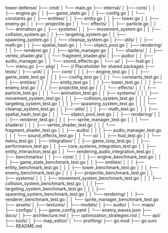 tower-defense/
├── cmd/
│   └── main.go
├── internal/
│   ├── core/
│   │   ├── engine.go
│   │   ├── game_state.go
│   │   ├── config.go
│   │   └── constants.go
│   ├── entities/
│   │   ├── entity.go
│   │   ├── tower.go
│   │   ├── enemy.go
│   │   ├── projectile.go
│   │   └── effects/
│   │       ├── particle.go
│   │       └── animation.go
│   ├── systems/
│   │   ├── movement_system.go
│   │   ├── collision_system.go
│   │   ├── targeting_system.go
│   │   ├── spawning_system.go
│   │   └── cleanup_system.go
│   ├── utils/
│   │   ├── math.go
│   │   ├── spatial_hash.go
│   │   └── object_pool.go
│   ├── rendering/
│   │   ├── renderer.go
│   │   ├── sprite_manager.go
│   │   └── shaders/
│   │       ├── vertex_shader.glsl
│   │       └── fragment_shader.glsl
│   ├── audio/
│   │   ├── audio_manager.go
│   │   └── sound_effects.go
│   └── ui/
│       ├── hud.go
│       └── menu.go
├── pkg/
│   └── // Placeholder for shared packages
├── tests/
│   ├── unit/
│   │   ├── core/
│   │   │   ├── engine_test.go
│   │   │   ├── game_state_test.go
│   │   │   ├── config_test.go
│   │   │   └── constants_test.go
│   │   ├── entities/
│   │   │   ├── entity_test.go
│   │   │   ├── tower_test.go
│   │   │   ├── enemy_test.go
│   │   │   ├── projectile_test.go
│   │   │   └── effects/
│   │   │       ├── particle_test.go
│   │   │       └── animation_test.go
│   │   ├── systems/
│   │   │   ├── movement_system_test.go
│   │   │   ├── collision_system_test.go
│   │   │   ├── targeting_system_test.go
│   │   │   ├── spawning_system_test.go
│   │   │   └── cleanup_system_test.go
│   │   ├── utils/
│   │   │   ├── math_test.go
│   │   │   ├── spatial_hash_test.go
│   │   │   └── object_pool_test.go
│   │   ├── rendering/
│   │   │   ├── renderer_test.go
│   │   │   ├── sprite_manager_test.go
│   │   │   └── shaders/
│   │   │       ├── vertex_shader_test.go
│   │   │       └── fragment_shader_test.go
│   │   ├── audio/
│   │   │   ├── audio_manager_test.go
│   │   │   └── sound_effects_test.go
│   │   └── ui/
│   │       ├── hud_test.go
│   │       └── menu_test.go
│   ├── integration/
│   │   ├── game_loop_test.go
│   │   ├── performance_test.go
│   │   ├── core_systems_integration_test.go
│   │   ├── entity_interaction_test.go
│   │   └── rendering_audio_integration_test.go
│   ├── benchmarks/
│   │   ├── core/
│   │   │   ├── engine_benchmark_test.go
│   │   │   ├── game_state_benchmark_test.go
│   │   ├── entities/
│   │   │   ├── entity_benchmark_test.go
│   │   │   ├── tower_benchmark_test.go
│   │   │   ├── enemy_benchmark_test.go
│   │   │   ├── projectile_benchmark_test.go
│   │   ├── systems/
│   │   │   ├── movement_system_benchmark_test.go
│   │   │   ├── collision_system_benchmark_test.go
│   │   │   ├── targeting_system_benchmark_test.go
│   │   │   ├── spawning_system_benchmark_test.go
│   │   └── rendering/
│   │       ├── renderer_benchmark_test.go
│   │       └── sprite_manager_benchmark_test.go
├── assets/
│   ├── textures/
│   ├── models/
│   ├── audio/
│   └── maps/
├── configs/
│   ├── game_config.yaml
│   └── enemy_waves.json
├── docs/
│   ├── architecture.md
│   ├── optimization_strategies.md
│   └── api/
├── tools/
│   ├── map_editor/
│   └── profiling/
├── go.mod
├── go.sum
└── README.md
